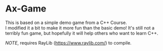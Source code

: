 # Ax-Game
This is based on a simple demo game from a C++ Course.  
I modified it a bit to make it more fun than the basic demo!
It's still not a terribly fun game, but hopefully it will help others who want to learn C++.

*NOTE*, requires RayLib (https://www.raylib.com/) to compile.
